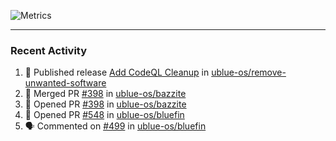 ![Metrics](https://metrics.lecoq.io/KyleGospo?template=classic&base=header%2C%20activity%2C%20community%2C%20repositories%2C%20metadata&base.indepth=false&base.hireable=false&base.skip=false&config.timezone=America%2FLos_Angeles)

---
### Recent Activity
<!--START_SECTION:activity-->
1. 🚀 Published release [Add CodeQL Cleanup](https://github.com/ublue-os/remove-unwanted-software/releases/tag/v6) in [ublue-os/remove-unwanted-software](https://github.com/ublue-os/remove-unwanted-software)
2. 🎉 Merged PR [#398](https://github.com/ublue-os/bazzite/pull/398) in [ublue-os/bazzite](https://github.com/ublue-os/bazzite)
3. 💪 Opened PR [#398](https://github.com/ublue-os/bazzite/pull/398) in [ublue-os/bazzite](https://github.com/ublue-os/bazzite)
4. 💪 Opened PR [#548](https://github.com/ublue-os/bluefin/pull/548) in [ublue-os/bluefin](https://github.com/ublue-os/bluefin)
5. 🗣 Commented on [#499](https://github.com/ublue-os/bluefin/issues/499#issuecomment-1741967696) in [ublue-os/bluefin](https://github.com/ublue-os/bluefin)
<!--END_SECTION:activity-->
